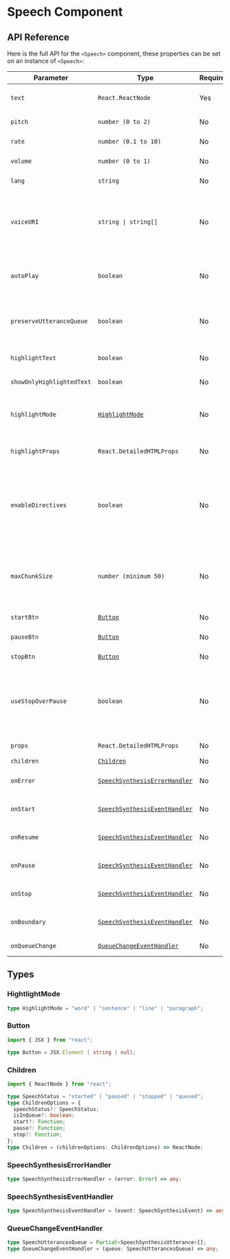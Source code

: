 # Speech Component

## API Reference

Here is the full API for the `<Speech>` component, these properties can be set on an instance of `<Speech>`:

| Parameter                 | Type                                                          | Required | Default           | Description                                                                                                                                                                                                                                                |
| ------------------------- | ------------------------------------------------------------- | -------- | ----------------- | ---------------------------------------------------------------------------------------------------------------------------------------------------------------------------------------------------------------------------------------------------------- |
| `text`                    | `React.ReactNode`                                             | Yes      | -                 | It contains the text to be spoken by **Web Speech API**.                                                                                                                                                                                                   |
| `pitch`                   | `number (0 to 2)`                                             | No       | `1`               | The pitch at which the utterance will be spoken.                                                                                                                                                                                                           |
| `rate`                    | `number (0.1 to 10)`                                          | No       | `1`               | The speed at which the utterance will be spoken.                                                                                                                                                                                                           |
| `volume`                  | `number (0 to 1)`                                             | No       | `1`               | The volume at which the utterance will be spoken.                                                                                                                                                                                                          |
| `lang`                    | `string`                                                      | No       | -                 | The language in which the utterance will be spoken.                                                                                                                                                                                                        |
| `voiceURI`                | `string \| string[]`                                          | No       | -                 | The voice using which the utterance will be spoken. If provided an array, further voices will be used as fallback if initial voices are not found. See possible values [here](https://developer.mozilla.org/en-US/docs/Web/API/SpeechSynthesis/getVoices). |
| `autoPlay`                | `boolean`                                                     | No       | `false`           | Automatically starts speech when the component loads or when `text` changes, if set to true.                                                                                                                                                               |
| `preserveUtteranceQueue`  | `boolean`                                                     | No       | `false`           | Whether to maintain a queue of speech utterances (true) or clear previous utterances (false).                                                                                                                                                              |
| `highlightText`           | `boolean`                                                     | No       | `false`           | Whether the words in the text should be highlighted as they are read or not.                                                                                                                                                                               |
| `showOnlyHighlightedText` | `boolean`                                                     | No       | `false`           | If `true`, returns only the currently highlighted text.                                                                                                                                                                                                    |
| `highlightMode`           | [`HighlightMode`](#hightlightmode)                            | No       | `word`            | Defines the level of text highlighting: `word`, `sentence` (highlights until `.`, `?`, `!`, or `\n`), `line` (splits only at `\n`), or `paragraph`.                                                                                                        |
| `highlightProps`          | `React.DetailedHTMLProps`                                     | No       | -                 | Props to customize the highlighted word, typically applied to the `<mark>` tag.                                                                                                                                                                            |
| `enableDirectives`        | `boolean`                                                     | No       | `false`           | If `true`, enables support for inline processing controls like `[[delay=500]]`, `[[pitch=1.2]]`, etc., for dynamic control of parameters during processing. See [Directives](/docs/usage/directives) for details.                                          |
| `maxChunkSize`            | `number (minimum 50)`                                         | No       | 250               | Specifies the maximum size of each text chunk when dividing the text. This helps manage the Web Speech API's text limit, avoiding issues related to large text inputs.                                                                                     |
| `startBtn`                | [`Button`](#button)                                           | No       | `<HiVolumeUp />`  | Button to start the speech instance.                                                                                                                                                                                                                       |
| `pauseBtn`                | [`Button`](#button)                                           | No       | `<HiVolumeOff />` | Button to pause the speech instance.                                                                                                                                                                                                                       |
| `stopBtn`                 | [`Button`](#button)                                           | No       | `<HiMiniStop />`  | Button to stop the speech instance.                                                                                                                                                                                                                        |
| `useStopOverPause`        | `boolean`                                                     | No       | `false`           | Whether the controls should display `stopBtn` instead of `pauseBtn`. In Android devices, `SpeechSynthesis.pause()` behaves like `SpeechSynthesis.cancel()`. See [details](https://developer.mozilla.org/en-US/docs/Web/API/SpeechSynthesis/pause)          |
| `props`                   | `React.DetailedHTMLProps`                                     | No       | -                 | Props to customize the `<Speech>` component.                                                                                                                                                                                                               |
| `children`                | [`Children`](#children)                                       | No       | -                 | See [usage with FaC](/docs/usage/speech#full-customization)                                                                                                                                                                                                |
| `onError`                 | [`SpeechSynthesisErrorHandler`](#speechsynthesiserrorhandler) | No       | `console.error`   | Function to be executed if browser doesn't support **Web Speech API**.                                                                                                                                                                                     |
| `onStart`                 | [`SpeechSynthesisEventHandler`](#speechsynthesiseventhandler) | No       | -                 | Function to be executed when speech utterance is started.                                                                                                                                                                                                  |
| `onResume`                | [`SpeechSynthesisEventHandler`](#speechsynthesiseventhandler) | No       | -                 | Function to be executed when speech utterance is resumed.                                                                                                                                                                                                  |
| `onPause`                 | [`SpeechSynthesisEventHandler`](#speechsynthesiseventhandler) | No       | -                 | Function to be executed when speech utterance is paused.                                                                                                                                                                                                   |
| `onStop`                  | [`SpeechSynthesisEventHandler`](#speechsynthesiseventhandler) | No       | -                 | Function to be executed when speech utterance is stopped.                                                                                                                                                                                                  |
| `onBoundary`              | [`SpeechSynthesisEventHandler`](#speechsynthesiseventhandler) | No       | -                 | Function to be executed at specified boundaries during speech synthesis.                                                                                                                                                                                   |
| `onQueueChange`           | [`QueueChangeEventHandler`](#queuechangeeventhandler)         | No       | -                 | Function to be executed whenever `queue` changes.                                                                                                                                                                                                          |

## Types

### HightlightMode

```typescript
type HighlightMode = "word" | "sentence" | "line" | "paragraph";
```

### Button

```typescript
import { JSX } from "react";

type Button = JSX.Element | string | null;
```

### Children

```typescript
import { ReactNode } from "react";

type SpeechStatus = "started" | "paused" | "stopped" | "queued";
type ChildrenOptions = {
  speechStatus?: SpeechStatus;
  isInQueue?: boolean;
  start?: Function;
  pause?: Function;
  stop?: Function;
};
type Children = (childrenOptions: ChildrenOptions) => ReactNode;
```

### SpeechSynthesisErrorHandler

```typescript
type SpeechSynthesisErrorHandler = (error: Error) => any;
```

### SpeechSynthesisEventHandler

```typescript
type SpeechSynthesisEventHandler = (event: SpeechSynthesisEvent) => any;
```

### QueueChangeEventHandler

```typescript
type SpeechUtterancesQueue = Partial<SpeechSynthesisUtterance>[];
type QueueChangeEventHandler = (queue: SpeechUtterancesQueue) => any;
```
